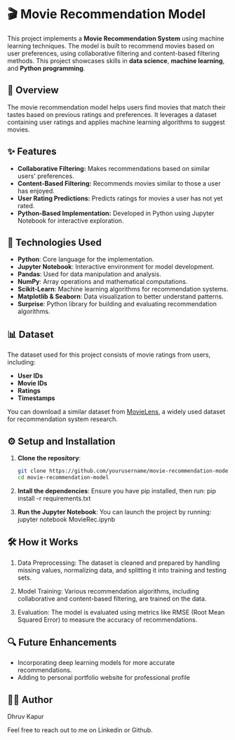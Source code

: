 # 🎬 Movie Recommendation Model

This project implements a **Movie Recommendation System** using machine learning techniques. The model is built to recommend movies based on user preferences, using collaborative filtering and content-based filtering methods. This project showcases  skills in **data science**, **machine learning**, and **Python programming**.

## 📄 Overview

The movie recommendation model helps users find movies that match their tastes based on previous ratings and preferences. It leverages a dataset containing user ratings and applies machine learning algorithms to suggest movies.

## ✨ Features

- **Collaborative Filtering:** Makes recommendations based on similar users' preferences.
- **Content-Based Filtering:** Recommends movies similar to those a user has enjoyed.
- **User Rating Predictions:** Predicts ratings for movies a user has not yet rated.
- **Python-Based Implementation:** Developed in Python using Jupyter Notebook for interactive exploration.
  
## 🚀 Technologies Used

- **Python**: Core language for the implementation.
- **Jupyter Notebook**: Interactive environment for model development.
- **Pandas**: Used for data manipulation and analysis.
- **NumPy**: Array operations and mathematical computations.
- **Scikit-Learn**: Machine learning algorithms for recommendation systems.
- **Matplotlib & Seaborn**: Data visualization to better understand patterns.
- **Surprise**: Python library for building and evaluating recommendation algorithms.
  
## 📊 Dataset

The dataset used for this project consists of movie ratings from users, including:

- **User IDs** 
- **Movie IDs**
- **Ratings**
- **Timestamps**

You can download a similar dataset from [MovieLens](https://grouplens.org/datasets/movielens/), a widely used dataset for recommendation system research.

## ⚙️ Setup and Installation

1. **Clone the repository**:
   ```bash
   git clone https://github.com/yourusername/movie-recommendation-model.git
   cd movie-recommendation-model

2. **Intall the dependencies**:
   Ensure you have pip installed, then run:
   pip install -r requirements.txt

3. **Run the Jupyter Notebook**:
   You can launch the project by running:
   jupyter notebook MovieRec.ipynb

## 🛠 How it Works

1. Data Preprocessing: The dataset is cleaned and prepared by handling missing values, normalizing data, and splitting it into training and testing sets.

2. Model Training: Various recommendation algorithms, including collaborative and content-based filtering, are trained on the data.

3. Evaluation: The model is evaluated using metrics like RMSE (Root Mean Squared Error) to measure the accuracy of recommendations.

## 🔍 Future Enhancements

- Incorporating deep learning models for more accurate recommendations.
- Adding to personal portfolio website for professional profile

## 👨‍💻 Author

Dhruv Kapur

Feel free to reach out to me on Linkedin or Github.
